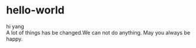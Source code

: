 # hello-world

hi yang  
   A lot of things has be changed.We can not do anything.
   May you always be happy.
